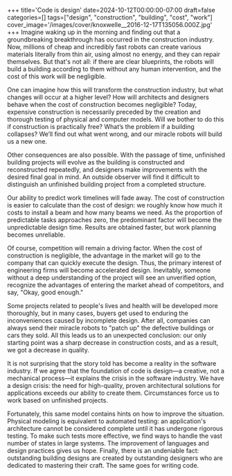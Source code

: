 +++
title='Code is design'
date=2024-10-12T00:00:00-07:00
draft=false
categories=[]
tags=["design", "construction", "building", "cost", "work"]
cover_image='/images/cover/knoxwelle__2016-12-17T135056.000Z.jpg'
+++
Imagine waking up in the morning and finding out that a groundbreaking breakthrough has occurred in the construction industry. Now, millions of cheap and incredibly fast robots can create various materials literally from thin air, using almost no energy, and they can repair themselves. But that's not all: if there are clear blueprints, the robots will build a building according to them without any human intervention, and the cost of this work will be negligible.

One can imagine how this will transform the construction industry, but what changes will occur at a higher level? How will architects and designers behave when the cost of construction becomes negligible? Today, expensive construction is necessarily preceded by the creation and thorough testing of physical and computer models. Will we bother to do this if construction is practically free? What’s the problem if a building collapses? We’ll find out what went wrong, and our miracle robots will build us a new one.

Other consequences are also possible. With the passage of time, unfinished building projects will evolve as the building is constructed and reconstructed repeatedly, and designers make improvements with the desired final goal in mind. An outside observer will find it difficult to distinguish an unfinished building project from a completed structure.

Our ability to predict work timelines will fade away. The cost of construction is easier to calculate than the cost of design: we roughly know how much it costs to install a beam and how many beams we need. As the proportion of predictable tasks approaches zero, the predominant factor will become the unpredictable design time. Results are obtained faster, but work planning becomes unreliable.

Of course, competition will remain a driving factor. When the cost of construction is negligible, the advantage in the market will go to the company that can quickly execute the design. Thus, the primary interest of engineering firms will become accelerated design. Inevitably, someone without a deep understanding of the project will see an unverified option, recognize the advantages of entering the market ahead of competitors, and say, "Okay, good enough."

Some projects related to people's lives and health will be developed more thoroughly, but in many cases, buyers get used to enduring the inconveniences caused by incomplete design. After all, companies can always send their miracle robots to "patch up" the defective buildings or cars they sold. All this leads us to an unexpected conclusion: our only starting point was a sharp decrease in construction costs, and as a result, we got a decrease in quality.

It is not surprising that the story told has become a reality in the software industry. If we agree that the foundation of code is design—a creative, not a mechanical process—it explains the crisis in the software industry. We have a design crisis: the need for high-quality, proven architectural solutions for applications exceeds our ability to create them. Circumstances force us to work based on unfinished projects.

Fortunately, this same model contains hints on how to improve the situation. Physical modeling is equivalent to automated testing: an application's architecture cannot be considered complete until it has undergone rigorous testing. To make such tests more effective, we find ways to handle the vast number of states in large systems. The improvement of languages and design practices gives us hope. Finally, there is an undeniable fact: outstanding building designs are created by outstanding designers who are dedicated to mastering their craft. The same goes for writing code.